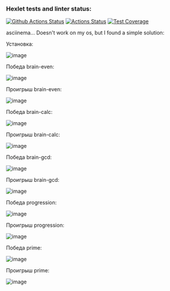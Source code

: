 ### Hexlet tests and linter status:
[![Github Actions Status](https://github.com/FaritGabidullin/python-project-lvl1/workflows/Python%20CI/badge.svg)](https://github.com/FaritGabidullin/python-project-lvl1/actions)
[![Actions Status](https://github.com/FaritGabidullin/python-project-lvl1/workflows/hexlet-check/badge.svg)](https://github.com/FaritGabidullin/python-project-lvl1/actions)
[![Test Coverage](https://api.codeclimate.com/v1/badges/df66c0cbbeca7d822f23/test_coverage)](https://codeclimate.com/github/FaritGabidullin/python-project-lvl1/test_coverage)

asciinema... Doesn't work on my os, but I found a simple solution:

Установка:

![image](https://user-images.githubusercontent.com/43521374/113336046-17119280-9326-11eb-8004-874d5049b719.png)

Победа brain-even:

![image](https://user-images.githubusercontent.com/43521374/113335998-05c88600-9326-11eb-9a70-60568d3f50c1.png)

Проигрыш brain-even:

![image](https://user-images.githubusercontent.com/43521374/113336013-0bbe6700-9326-11eb-8c74-fe8223ef5ed3.png)

Победа brain-calc:

![image](https://user-images.githubusercontent.com/43521374/113484485-d2facb00-94a8-11eb-839b-5c4e226cb25b.png)

Проигрыш brain-calc:

![image](https://user-images.githubusercontent.com/43521374/113487381-1b6db500-94b8-11eb-9026-208f6cfce070.png)

Победа brain-gcd:

![image](https://user-images.githubusercontent.com/43521374/113513011-c12c2d00-9567-11eb-8e78-ef120f6a77d8.png)

Проигрыш brain-gcd:

![image](https://user-images.githubusercontent.com/43521374/113513070-0ea89a00-9568-11eb-9ff5-f8c860e5e30f.png)

Победа progression:

![image](https://user-images.githubusercontent.com/43521374/113518392-59390f00-9586-11eb-8257-a1b05239412d.png)

Проигрыш progression:

![image](https://user-images.githubusercontent.com/43521374/113518402-67872b00-9586-11eb-8834-b9543b7107e1.png)

Победа prime:

![image](https://user-images.githubusercontent.com/43521374/113756521-c4fbb300-9711-11eb-9e15-8d7a34e387db.png)

Проигрыш prime:

![image](https://user-images.githubusercontent.com/43521374/113756498-bca37800-9711-11eb-8864-369cf3f9e3c3.png)
